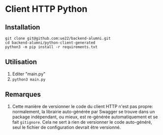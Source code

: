 # Client HTTP Python

## Installation

```
git clone git@github.com:ue22/backend-alumni.git
cd backend-alumni/python-client-generated
python3 -m pip install -r requirements.txt
```

## Utilisation

1. Editer "main.py"
2. `python3 main.py`

## Remarques

1. Cette manière de versionner le code du client HTTP n'est pas propre: normalement, la librairie auto-générée par Swagger se trouve dans un package indépendant, ou mieux, est re-générée automatiquement et se fait `gitignore`. Cela ne sert à rien de versionner le code auto-généré, seul le fichier de configuration devrait être versionné.
